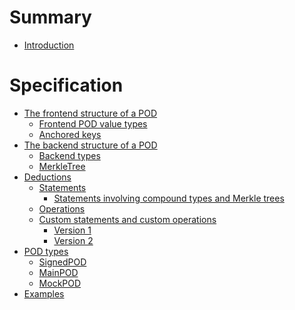# Summary

- [Introduction](./introduction.md)

# Specification
- [The frontend structure of a POD]()
  - [Frontend POD value types](./values.md)
  - [Anchored keys](./anchoredkeys.md)
- [The backend structure of a POD]()
  - [Backend types](./backendtypes.md)
  - [MerkleTree](./merkletree.md)
- [Deductions](./deductions.md)
  - [Statements](./statements.md)
    - [Statements involving compound types and Merkle trees](./merklestatements.md)
  - [Operations](./operations.md)
  - [Custom statements and custom operations](./custom.md)
    - [Version 1](./custom1.md)
    - [Version 2](./custom2.md)
- [POD types](./podtypes.md)
  - [SignedPOD](./signedpod.md)
  - [MainPOD](./mainpod.md)
  - [MockPOD](./mockpod.md)
- [Examples](./examples.md)